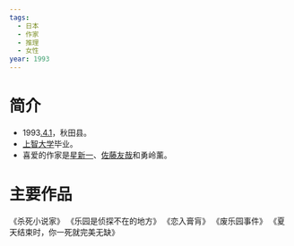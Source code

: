 ```yaml
---
tags:
  - 日本
  - 作家
  - 推理
  - 女性
year: 1993
---
```

# 简介

- 1993[.4.1](2024-04-01.md)，秋田县。
- [上智大学](上智大学.md)毕业。
- 喜爱的作家是[星新一](星新一.md)、[佐藤友哉](佐藤友哉.md)和勇岭薰。
# 主要作品

《杀死小说家》
《乐园是侦探不在的地方》
《恋入膏肓》
《废乐园事件》
《夏天结束时，你一死就完美无缺》